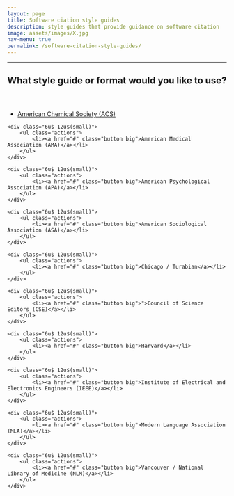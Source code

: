 ```yaml
---
layout: page
title: Software ciation style guides
description: style guides that provide guidance on software citation
image: assets/images/X.jpg
nav-menu: true
permalink: /software-citation-style-guides/
---
```

---
<!-- Main -->
<div id="main" class="alt">

<!-- One -->
<section id="one">
	<div class="inner">
		<header class="major">
			<h1>What style guide or format would you like to use?</h1>
		</header>

<!-- Content -->
<div class="row">
	<div class="6u 12u$(small)">
		<ul class="actions">
			<li><a href="#" class="button big">American Chemical Society (ACS)</a></li>
		</ul>
	</div>

	<div class="6u$ 12u$(small)">
		<ul class="actions">
			<li><a href="#" class="button big">American Medical Association (AMA)</a></li>
		</ul>
	</div>

	<div class="6u$ 12u$(small)">
		<ul class="actions">
			<li><a href="#" class="button big">American Psychological Association (APA)</a></li>
		</ul>
	</div>

	<div class="6u$ 12u$(small)">
		<ul class="actions">
			<li><a href="#" class="button big">American Sociological Association (ASA)</a></li>
		</ul>
	</div>

	<div class="6u$ 12u$(small)">
		<ul class="actions">
			<li><a href="#" class="button big">Chicago / Turabian</a></li>
		</ul>
	</div>

	<div class="6u$ 12u$(small)">
		<ul class="actions">
			<li><a href="#" class="button big">">Council of Science Editors (CSE)</a></li>
		</ul>
	</div>
  
 	<div class="6u$ 12u$(small)">
		<ul class="actions">
			<li><a href="#" class="button big">Harvard</a></li>
		</ul>
	</div>

 	<div class="6u$ 12u$(small)">
		<ul class="actions">
			<li><a href="#" class="button big">Institute of Electrical and Electronics Engineers (IEEE)</a></li>
		</ul>
	</div>
    
   	<div class="6u$ 12u$(small)">
		<ul class="actions">
			<li><a href="#" class="button big">Modern Language Association (MLA)</a></li>
		</ul>
	</div>

   	<div class="6u$ 12u$(small)">
		<ul class="actions">
			<li><a href="#" class="button big">Vancouver / National Library of Medicine (NLM)</a></li>
		</ul>
	</div>
</div>  

</div>
